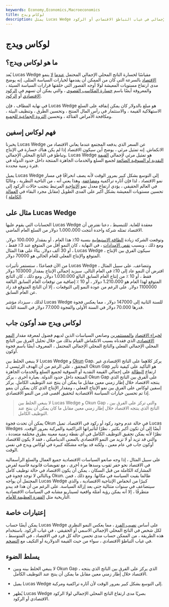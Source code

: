 ```yaml
---
keywords: Economy,Economics,Macroeconomics
title: لوكاس ويدج
description: يمثل Lucas Wedge مدى ارتفاع الناتج المحلي الإجمالي في غياب التباطؤ الاقتصادي أو الركود.
---
```


# لوكاس ويدج
## ما هو لوكاس ويدج؟

يُعد Lucas Wedge مقياسًا لخسارة الناتج المحلي الإجمالي المحتمل [عندما](/gdp) [لا](/gdp) ينمو [الاقتصاد](/economy) بالسرعة التي كان من الممكن أن يقدمها لخيارات السياسة المثلى. إنه يوضح مدى ارتفاع مستويات المعيشة لولا أوجه القصور التي خلقتها قرارات السياسة السيئة ، والمعروفة أيضًا باسم [خسارة المكاسب القصوى](/deadweightloss) ، والتي يمكن أن تسهم في [الركود الاقتصادي](/sluggisheconomy) أو [الركود](/recession).

في نهاية المطاف ، فإن Lucas Wedge هو مبلغ بالدولار كان يمكن إنفاقه على السلع الاستهلاكية القيمة ، والاستثمار في رأس المال المنتج ، وتحسين الطرق ، وتنظيف البيئة ، ومكافحة الأمراض الفتاكة ، وتحسين [الثروة الجماعية للجميع](/wealth).

## فهم لوكاس إسفين

يخبرنا Lucas Wedge عن السعر الذي يدفعه المجتمع عندما يعاني الاقتصاد من الانكماش. إنه تمثيل مرئي ، يوضح أين سيكون الاقتصاد إذا لم يكن هناك خسارة في الإنتاج وتباطؤ في الناتج المحلي الإجمالي. Lucas Wedge هو تمثيل مرئي لإجمالي [القيمة النقدية أو السوقية الضائعة](/marketvalue) لجميع السلع والخدمات الجاهزة المنتجة داخل حدود الدولة في فترة زمنية محددة.

يميل Lucas Wedge إلى التوسع بشكل كبير بمرور الوقت لأنه يصف انحرافًا في مسار نمو الاقتصاد ، لذا فإن آثاره تراكمية [ومضاعفة](/compounding). وهذا يعني أنه ، من الناحية النظرية ، وغالبًا في العالم الحقيقي ، يؤدي ارتفاع معدل نمو [الإنتاجية](/productivity) المرتبط بتجنب حالات الركود إلى تحسين مستويات المعيشة بشكل أكبر على المدى الطويل (مقابل مجرد البقاء في [العمالة الكاملة](/fullemployment) ).

## مثال على Lucas Wedge

الحسابات التي يقوم عليها Lucas Wedge معقدة للغاية. للتبسيط ، دعنا نفترض أن الاقتصاد تمثله شركة واحدة أنتجت 1،000،000 دولار من السلع العام الماضي.

وتوقعت الشركة زيادة [الطاقة الاستيعابية](/capacity) بنسبة 10٪ هذا العام ، أو بمقدار 100،000 دولار. ومع ذلك ، وبسبب [نقص الإمدادات](/shortage) ، في النهاية ، كان النمو أقل من المتوقع عند 3٪ فقط ، أو 30 ألف دولار. بناءً على هذا المثال ، Lucas Wedge ، سيكون الفرق بين الإنتاج المتوقع والإنتاج الفعلي للعام الحالي هو 70000 دولار.

من الآن فصاعدًا ، ستستمر تأثيرات Lucas Wedge وتتضاعف. على سبيل المثال ، افترض أن النمو عاد إلى 10٪ في العام التالي. سيزيد إجمالي الإنتاج بمقدار 103000 دولار فقط ، أو 10 ٪ من إنتاج العام السابق البالغ 1.030.000 دولار. ومع ذلك ، كان الناتج المتوقع لهذا العام هو 1،210،000 دولار ، أو 10 ٪ إضافية من توقعات العام السابق البالغة 1100000 دولار. على الرغم من عودة النمو إلى التوقعات ، إلا أن الناتج المتوقع قد زاد عن العام السابق.

لذلك ، سيزداد مؤشر Lucas Wedge للسنة الثانية إلى 147000 دولار ، مما يعكس فجوة قدرها 70.000 دولار في السنة الأولى والفجوة 77.000 دولار في السنة الثانية.

## لوكاس ويدج ضد أوكون جاب

[لخبراء الاقتصاد](/economist) [والمستثمرين](/investor) وصانعي السياسات الذين لديهم فضول لمعرفة مقدار [النمو الاقتصادي](/economicgrowth) الذي فقدناه بسبب الانكماش القيام بذلك من خلال تحليل الفرق بين الناتج المحلي الإجمالي الفعلي والناتج المحلي الإجمالي المحتمل ، المعروف أيضًا باسم فجوة أوكون.

لا ينبغي الخلط بين Lucas Wedge و [Okun](/okunslaw) Gap. يركز كلاهما على الناتج الاقتصادي غير المحقق ، على الرغم من أن الهدف الرئيسي لـ Okun Gap هو التأكيد على كيفية تأثير ارتفاع [البطالة](/unemployment) على إجمالي القيمة النقدية أو السوقية لجميع السلع والخدمات الجاهزة المنتجة داخل حدود الدولة. بعبارة أخرى ، يركز Okun Gap على الفرق بين الناتج الذي ينتجه الاقتصاد خلال إطار زمني معين مقابل ما يمكن أن ينتج عند التوظيف الكامل. يركز إسفين لوكاس على الفرق بين نمو الإنتاج الفعلي ، ومقدار الإنتاج الذي كان يمكن أن ينمو إذا تم تحسين خيارات السياسة الاقتصادية لتحقيق أقصى قدر من النمو الاقتصادي.

> لا ينبغي الخلط بين Lucas Wedge و Okun Gap ، والتي تركز على الفرق بين الناتج الذي ينتجه الاقتصاد خلال إطار زمني معين مقابل ما كان يمكن أن ينتج عند التوظيف الكامل.

>

يمكن أن تحدث فجوة Okun في حالة عدم وجود ركود أو ركود في الاقتصاد. تميل Lucas Wedges أيضًا إلى أن تكون أكبر بكثير ، نظرًا لتأثيراتها التراكمية والمركبة بمرور الوقت. نظرًا لأنه يمكن تحقيق التوظيف الكامل في أي نقطة زمنية معينة بطرق مختلفة متعددة ، والتي قد تزيد أو لا تزيد من النمو الاقتصادي بالمعنى الديناميكي ، فقد لا يكون للاقتصاد أوكون جاب في عام معين ، ولكنه قد يواجه مشكلة كبيرة في لوكاس ويدج في نفس الوقت.

على سبيل المثال ، إذا وجه صانعو السياسات الاقتصادية جميع العمال والسلع الرأسمالية في الاقتصاد نحو حفر ثقوب وسدها مرة أخرى ، مع تفويضات قانونية قاسية لفرض المشاركة الكاملة من قبل السكان ، يمكن أن يكون الاقتصاد في حالة توظيف كامل وبالتالي لا توجد فجوة في Okun. طالما بقيت السياسة في مكانها. ومع ذلك ، فمن المحتمل أن يواجه Lucas Wedge كبيرًا من انخفاض الإنتاجية الاقتصادية ، والذي سيتضاعف في سنوات متتالية حتى بعد إزالة السياسة. على الرغم من أن هذا قد يبدو متطرفًا ، إلا أنه يمكن رؤية أمثلة واقعية لسيناريو مشابه في السياسات الاقتصادية التاريخية مثل [القفزة العظيمة للأمام](/great-leap-forward).

## إعتبارات خاصة

يمكن أيضًا حساب Lucas Wedge على أساس [نصيب الفرد](/per-capita-gdp) ، مما يعكس النمو النظري لكل شخص في الناتج المحلي الإجمالي الاسمي أو الحقيقي ، في غياب الركود. باستخدام هذه الطريقة ، من الممكن حساب مدى تحسن حالة كل فرد في الاقتصاد ، في المتوسط ، في غياب التباطؤ الاقتصادي ، سواء من حيث القيمة الدولارية أو التكيف مع [التضخم](/inflation).

## يسلط الضوء

- لا ينبغي الخلط بينه وبين Okun Gap ، الذي يركز على الفرق بين الناتج الذي ينتجه الاقتصاد خلال إطار زمني معين مقابل ما يمكن أن ينتج عند التوظيف الكامل.

- يميل Lucas Wedge إلى التوسع بشكل كبير بمرور الوقت لأن آثاره تراكمية ومركبة.

- يُظهر Lucas Wedge بصريًا مدى ارتفاع الناتج المحلي الإجمالي لولا الركود الاقتصادي أو الركود.

